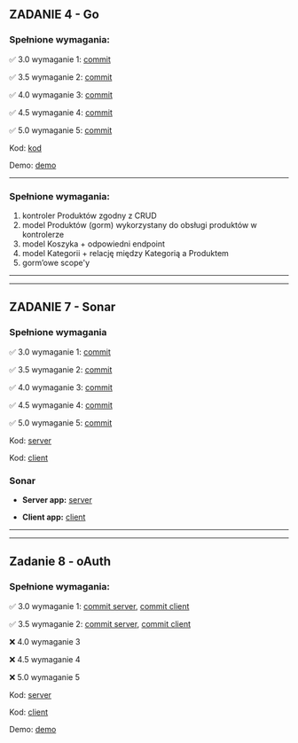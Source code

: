 ## ZADANIE 4 - Go

### Spełnione wymagania:
:white_check_mark: 3.0 wymaganie 1:  [commit](https://github.com/sasha-ishchuk/golang-crud-app/commit/6bbd2944b0bf9a24e5cc3ccf3c7a68068c532f64)

:white_check_mark: 3.5 wymaganie 2:  [commit](https://github.com/sasha-ishchuk/golang-crud-app/commit/6bbd2944b0bf9a24e5cc3ccf3c7a68068c532f64)

:white_check_mark: 4.0 wymaganie 3:  [commit](https://github.com/sasha-ishchuk/golang-crud-app/commit/6bbd2944b0bf9a24e5cc3ccf3c7a68068c532f64)

:white_check_mark: 4.5 wymaganie 4:  [commit](https://github.com/sasha-ishchuk/golang-crud-app/commit/6bbd2944b0bf9a24e5cc3ccf3c7a68068c532f64)

:white_check_mark: 5.0 wymaganie 5:  [commit](https://github.com/sasha-ishchuk/golang-crud-app/commit/c9facda7b01f45d8be59d07d531a3054294bcca5)


Kod: [kod](https://github.com/sasha-ishchuk/golang-crud-app)

Demo: [demo](https://github.com/sasha-ishchuk/golang-crud-app/blob/master/demo/zad4-demo.mkv)

___
### Spełnione wymagania:
1. kontroler Produktów zgodny z CRUD
2. model Produktów (gorm) wykorzystany do obsługi produktów w kontrolerze
3. model Koszyka + odpowiedni endpoint
4. model Kategorii + relację między Kategorią a Produktem
5. gorm’owe scope'y

___
___

## ZADANIE 7 - Sonar

### Spełnione wymagania
:white_check_mark: 3.0 wymaganie 1:  [commit](https://github.com/sasha-ishchuk/golang-crud-app/commit/5ec617bc76e496406a7ccca23858cac4cb325bfc)

:white_check_mark: 3.5 wymaganie 2:  [commit](https://github.com/sasha-ishchuk/golang-crud-app/commit/f787fec36a9b6cdbb8a27abc1e1848ff62068bf4)

:white_check_mark: 4.0 wymaganie 3:  [commit](https://github.com/sasha-ishchuk/golang-crud-app/commit/f787fec36a9b6cdbb8a27abc1e1848ff62068bf4)

:white_check_mark: 4.5 wymaganie 4:  [commit](https://github.com/sasha-ishchuk/golang-crud-app/commit/f787fec36a9b6cdbb8a27abc1e1848ff62068bf4)

:white_check_mark: 5.0 wymaganie 5:  [commit](https://github.com/sasha-ishchuk/react-front/commit/f82fd8a88827168fb68db79e84b0613d99210d16)


Kod: [server](https://github.com/sasha-ishchuk/golang-crud-app)

Kod: [client](https://github.com/sasha-ishchuk/react-front)


### Sonar 

- **Server app:** [server](https://sonarcloud.io/project/overview?id=sasha-ishchuk_golang-crud-app)

- **Client app:** [client](https://sonarcloud.io/project/overview?id=sasha-ishchuk_react-front)

___
___
## Zadanie 8 - oAuth

### Spełnione wymagania:
:white_check_mark: 3.0 wymaganie 1:  [commit server](https://github.com/sasha-ishchuk/golang-crud-app/commit/17e723b113f9a9bbe163a1f95a57bd819a4f57c2), 
[commit client](https://github.com/sasha-ishchuk/react-front/commit/832e41c0a4a2d398351a7e6a5d706d1256297108)

:white_check_mark: 3.5 wymaganie 2:  [commit server](https://github.com/sasha-ishchuk/golang-crud-app/commit/17e723b113f9a9bbe163a1f95a57bd819a4f57c2),
[commit client](https://github.com/sasha-ishchuk/react-front/commit/832e41c0a4a2d398351a7e6a5d706d1256297108)

:x: 4.0 wymaganie 3

:x: 4.5 wymaganie 4

:x: 5.0 wymaganie 5


Kod: [server](https://github.com/sasha-ishchuk/golang-crud-app)

Kod: [client](https://github.com/sasha-ishchuk/react-front)

Demo: [demo](https://github.com/sasha-ishchuk/golang-crud-app/blob/master/demo/zad8-demo.mp4)

